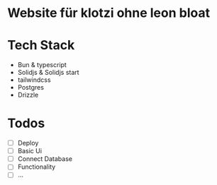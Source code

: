 # Website für klotzi ohne leon bloat

# Tech Stack

- Bun & typescript
- Solidjs & Solidjs start
- tailwindcss
- Postgres
- Drizzle

# Todos

- [ ] Deploy
- [ ] Basic Ui
- [ ] Connect Database
- [ ] Functionality
- [ ] ...
